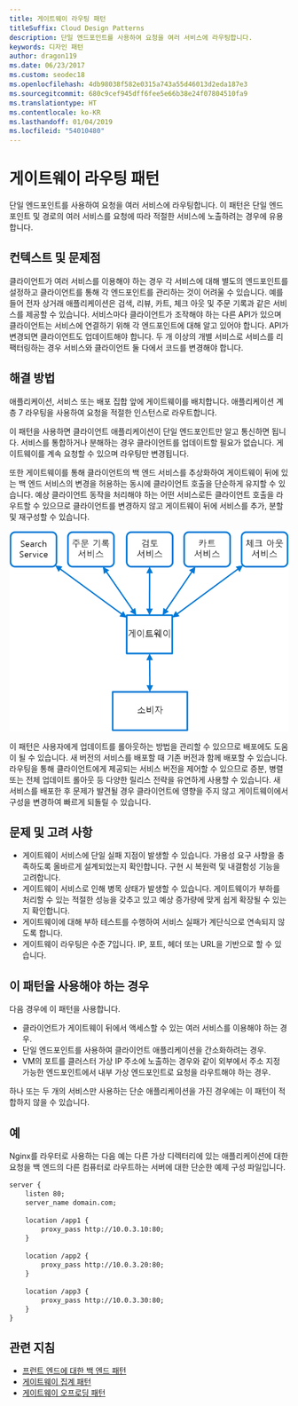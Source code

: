 ```yaml
---
title: 게이트웨이 라우팅 패턴
titleSuffix: Cloud Design Patterns
description: 단일 엔드포인트를 사용하여 요청을 여러 서비스에 라우팅합니다.
keywords: 디자인 패턴
author: dragon119
ms.date: 06/23/2017
ms.custom: seodec18
ms.openlocfilehash: 4db98038f582e0315a743a55d46013d2eda187e3
ms.sourcegitcommit: 680c9cef945dff6fee5e66b38e24f07804510fa9
ms.translationtype: HT
ms.contentlocale: ko-KR
ms.lasthandoff: 01/04/2019
ms.locfileid: "54010480"
---
```

# <a name="gateway-routing-pattern"></a>게이트웨이 라우팅 패턴

단일 엔드포인트를 사용하여 요청을 여러 서비스에 라우팅합니다. 이 패턴은 단일 엔드포인트 및 경로의 여러 서비스를 요청에 따라 적절한 서비스에 노출하려는 경우에 유용합니다.

## <a name="context-and-problem"></a>컨텍스트 및 문제점

클라이언트가 여러 서비스를 이용해야 하는 경우 각 서비스에 대해 별도의 엔드포인트를 설정하고 클라이언트를 통해 각 엔드포인트를 관리하는 것이 어려울 수 있습니다. 예를 들어 전자 상거래 애플리케이션은 검색, 리뷰, 카트, 체크 아웃 및 주문 기록과 같은 서비스를 제공할 수 있습니다. 서비스마다 클라이언트가 조작해야 하는 다른 API가 있으며 클라이언트는 서비스에 연결하기 위해 각 엔드포인트에 대해 알고 있어야 합니다. API가 변경되면 클라이언트도 업데이트해야 합니다. 두 개 이상의 개별 서비스로 서비스를 리팩터링하는 경우 서비스와 클라이언트 둘 다에서 코드를 변경해야 합니다.

## <a name="solution"></a>해결 방법

애플리케이션, 서비스 또는 배포 집합 앞에 게이트웨이를 배치합니다. 애플리케이션 계층 7 라우팅을 사용하여 요청을 적절한 인스턴스로 라우트합니다.

이 패턴을 사용하면 클라이언트 애플리케이션이 단일 엔드포인트만 알고 통신하면 됩니다. 서비스를 통합하거나 분해하는 경우 클라이언트를 업데이트할 필요가 없습니다. 게이트웨이를 계속 요청할 수 있으며 라우팅만 변경됩니다.

또한 게이트웨이를 통해 클라이언트의 백 엔드 서비스를 추상화하여 게이트웨이 뒤에 있는 백 엔드 서비스의 변경을 허용하는 동시에 클라이언트 호출을 단순하게 유지할 수 있습니다. 예상 클라이언트 동작을 처리해야 하는 어떤 서비스로든 클라이언트 호출을 라우트할 수 있으므로 클라이언트를 변경하지 않고 게이트웨이 뒤에 서비스를 추가, 분할 및 재구성할 수 있습니다.

![게이트웨이 라우팅 패턴의 다이어그램](./_images/gateway-routing.png)

이 패턴은 사용자에게 업데이트를 롤아웃하는 방법을 관리할 수 있으므로 배포에도 도움이 될 수 있습니다. 새 버전의 서비스를 배포할 때 기존 버전과 함께 배포할 수 있습니다. 라우팅을 통해 클라이언트에게 제공되는 서비스 버전을 제어할 수 있으므로 증분, 병렬 또는 전체 업데이트 롤아웃 등 다양한 릴리스 전략을 유연하게 사용할 수 있습니다. 새 서비스를 배포한 후 문제가 발견될 경우 클라이언트에 영향을 주지 않고 게이트웨이에서 구성을 변경하여 빠르게 되돌릴 수 있습니다.

## <a name="issues-and-considerations"></a>문제 및 고려 사항

- 게이트웨이 서비스에 단일 실패 지점이 발생할 수 있습니다. 가용성 요구 사항을 충족하도록 올바르게 설계되었는지 확인합니다. 구현 시 복원력 및 내결함성 기능을 고려합니다.
- 게이트웨이 서비스로 인해 병목 상태가 발생할 수 있습니다. 게이트웨이가 부하를 처리할 수 있는 적절한 성능을 갖추고 있고 예상 증가량에 맞게 쉽게 확장될 수 있는지 확인합니다.
- 게이트웨이에 대해 부하 테스트를 수행하여 서비스 실패가 계단식으로 연속되지 않도록 합니다.
- 게이트웨이 라우팅은 수준 7입니다. IP, 포트, 헤더 또는 URL을 기반으로 할 수 있습니다.

## <a name="when-to-use-this-pattern"></a>이 패턴을 사용해야 하는 경우

다음 경우에 이 패턴을 사용합니다.

- 클라이언트가 게이트웨이 뒤에서 액세스할 수 있는 여러 서비스를 이용해야 하는 경우.
- 단일 엔드포인트를 사용하여 클라이언트 애플리케이션을 간소화하려는 경우.
- VM의 포트를 클러스터 가상 IP 주소에 노출하는 경우와 같이 외부에서 주소 지정 가능한 엔드포인트에서 내부 가상 엔드포인트로 요청을 라우트해야 하는 경우.

하나 또는 두 개의 서비스만 사용하는 단순 애플리케이션을 가진 경우에는 이 패턴이 적합하지 않을 수 있습니다.

## <a name="example"></a>예

Nginx를 라우터로 사용하는 다음 예는 다른 가상 디렉터리에 있는 애플리케이션에 대한 요청을 백 엔드의 다른 컴퓨터로 라우트하는 서버에 대한 단순한 예제 구성 파일입니다.

```console
server {
    listen 80;
    server_name domain.com;

    location /app1 {
        proxy_pass http://10.0.3.10:80;
    }

    location /app2 {
        proxy_pass http://10.0.3.20:80;
    }

    location /app3 {
        proxy_pass http://10.0.3.30:80;
    }
}
```

## <a name="related-guidance"></a>관련 지침

- [프런트 엔드에 대한 백 엔드 패턴](./backends-for-frontends.md)
- [게이트웨이 집계 패턴](./gateway-aggregation.md)
- [게이트웨이 오프로딩 패턴](./gateway-offloading.md)
